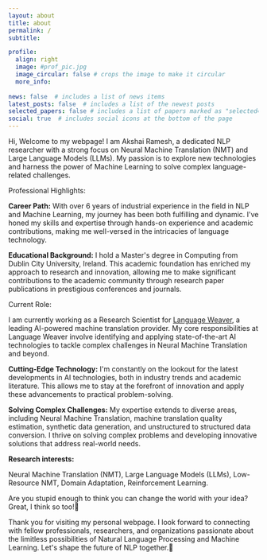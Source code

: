 ```yaml
---
layout: about
title: about
permalink: /
subtitle:

profile:
  align: right
  image: #prof_pic.jpg
  image_circular: false # crops the image to make it circular
  more_info:
    
news: false  # includes a list of news items
latest_posts: false  # includes a list of the newest posts
selected_papers: false # includes a list of papers marked as "selected={true}"
social: true  # includes social icons at the bottom of the page
---
```

Hi, Welcome to my webpage! I am Akshai Ramesh, a dedicated NLP researcher with a strong focus on Neural Machine Translation (NMT) and Large Language Models (LLMs).  My passion is to explore new technologies and harness the power of Machine Learning to solve complex language-related challenges.

<p>Professional Highlights:</p>

<b>Career Path:</b> With over 6 years of industrial experience in the field in NLP and Machine Learning, my journey has been both fulfilling and dynamic. I've honed my skills and expertise through hands-on experience and academic contributions, making me well-versed in the intricacies of language technology.

<b>Educational Background:</b> I hold a Master's degree in Computing from Dublin City University, Ireland. This academic foundation has enriched my approach to research and innovation, allowing me to make significant contributions to the academic community through research paper publications in prestigious conferences and journals.

<p>Current Role:</p>

I am currently working as  a Research Scientist for [Language Weaver](https://www.rws.com/language-weaver/), a leading AI-powered machine translation provider. My core responsibilities at Language Weaver involve identifying and applying state-of-the-art AI technologies to tackle complex challenges in Neural Machine Translation and beyond.

<b>Cutting-Edge Technology:</b> I'm constantly on the lookout for the latest developments in AI technologies, both in industry trends and academic literature. This allows me to stay at the forefront of innovation and apply these advancements to practical problem-solving.

<b>Solving Complex Challenges:</b> My expertise extends to diverse areas, including Neural Machine Translation, machine translation quality estimation, synthetic data generation, and unstructured to structured data conversion. I thrive on solving complex problems and developing innovative solutions that address real-world needs.

<p><b>Research interests:</p></b> Neural Machine Translation (NMT), Large Language Models (LLMs), Low-Resource NMT, Domain Adaptation, Reinforcement Learning.

Are you stupid enough to think you can change the world with your idea? Great, I think so too!🤗

Thank you for visiting my personal webpage. I look forward to connecting with fellow professionals, researchers, and organizations passionate about the limitless possibilities of Natural Language Processing and Machine Learning. Let's shape the future of NLP together.🚀
